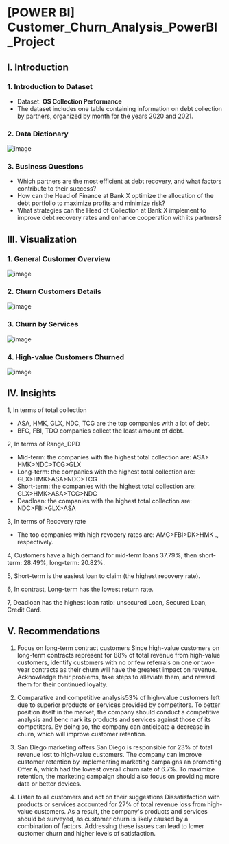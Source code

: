 # [POWER BI] Customer_Churn_Analysis_PowerBI_Project

## I. Introduction
### 1. Introduction to Dataset
* Dataset: **OS Collection Performance**
* The dataset includes one table containing information on debt collection by partners, organized by month for the years 2020 and 2021.
### 2. Data Dictionary
![image](https://github.com/leanhkienn/Customer_Churn_Analysis_PowerBI_Project/assets/116093407/f1191f9d-6514-421a-8e84-4fd376bc76a4)

### 3. Business Questions
* Which partners are the most efficient at debt recovery, and what factors contribute to their success?
* How can the Head of Finance at Bank X optimize the allocation of the debt portfolio to maximize profits and minimize risk?
* What strategies can the Head of Collection at Bank X implement to improve debt recovery rates and enhance cooperation with its partners?

## III. Visualization
### 1. General Customer Overview
![image](https://github.com/leanhkienn/Customer_Churn_Analysis_PowerBI_Project/assets/116093407/fdef683f-6b56-4312-8e90-65122cc207cc)

### 2. Churn Customers Details
![image](https://github.com/leanhkienn/Customer_Churn_Analysis_PowerBI_Project/assets/116093407/c8c18708-e1bd-457d-a9a9-c3f3bd531e89)

### 3. Churn by Services
![image](https://github.com/leanhkienn/Customer_Churn_Analysis_PowerBI_Project/assets/116093407/6fa3d79c-2d5a-4dee-9a48-deda4fcc3577)

### 4. High-value Customers Churned
![image](https://github.com/leanhkienn/Customer_Churn_Analysis_PowerBI_Project/assets/116093407/0fdf79ab-33f0-4c4f-a374-43ed3de42eb9)



## IV. Insights
1, In terms of total collection
* ASA, HMK, GLX, NDC, TCG are the top companies with a lot of debt.
* BFC, FBI, TDO companies collect the least amount of debt.

2, In terms of Range_DPD
* Mid-term: the companies with the highest total collection are: ASA> HMK>NDC>TCG>GLX
* Long-term: the companies with the highest total collection are: GLX>HMK>ASA>NDC>TCG
* Short-term: the companies with the highest total collection are: GLX>HMK>ASA>TCG>NDC
* Deadloan: the companies with the highest total collection are: NDC>FBI>GLX>ASA

3, In terms of Recovery rate
* The top companies with high revocery rates are: AMG>FBI>DK>HMK ., respectively.

4, Customers have a high demand for mid-term loans 37.79%, then short-term: 28.49%, long-term: 20.82%.

5, Short-term is the easiest loan to claim (the highest recovery rate).

6, In contrast, Long-term has the lowest return rate.

7, Deadloan has the highest loan ratio: unsecured Loan, Secured Loan, Credit Card.

## V. Recommendations

1) Focus on long-term contract customers Since high-value customers on long-term contracts represent for 88% of total revenue from high-value customers, identify customers with no or few referrals on one or two-year contracts as their churn will have the greatest impact on revenue. Acknowledge their problems, take steps to alleviate them, and reward them for their continued loyalty.
   
2) Comparative and competitive analysis53% of high-value customers left due to superior products or services provided by competitors. To better position itself in the market, the company should conduct a competitive analysis and benc nark its products and services against those of its competitors. By doing so, the company can anticipate a decrease in churn, which will improve customer retention.
   
3) San Diego marketing offers San Diego is responsible for 23% of total revenue lost to high-value customers. The company can improve customer retention by implementing marketing campaigns an promoting Offer A, which had the lowest overall churn rate of 6.7%. To maximize retention, the marketing campaign should also focus on providing more data or better devices.
   
4) Listen to all customers and act on their suggestions Dissatisfaction with products or services accounted for 27% of total revenue loss from high-value customers. As a result, the company's products and services should be surveyed, as customer churn is likely caused by a combination of factors. Addressing these issues can lead to lower customer churn and higher levels of satisfaction.
